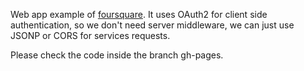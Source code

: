 Web app example of [foursquare](https://foursquare.com). It uses OAuth2 for
client side authentication, so we don't need server middleware, we can just use
JSONP or CORS for services requests.

Please check the code inside the branch gh-pages.